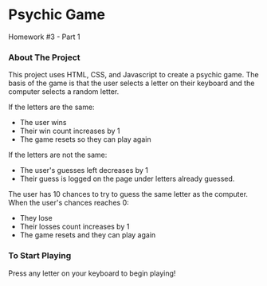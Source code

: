 # Psychic Game
Homework #3 - Part 1

### About The Project

This project uses HTML, CSS, and Javascript to create a psychic game. The basis of the game is that the user selects a letter on their keyboard and the computer selects a random letter.

If the letters are the same:
* The user wins
* Their win count increases by 1
* The game resets so they can play again

If the letters are not the same:
* The user's guesses left decreases by 1
* Their guess is logged on the page under letters already guessed.

The user has 10 chances to try to guess the same letter as the computer.
When the user's chances reaches 0:
* They lose
* Their losses count increases by 1
* The game resets and they can play again

### To Start Playing

Press any letter on your keyboard to begin playing!
